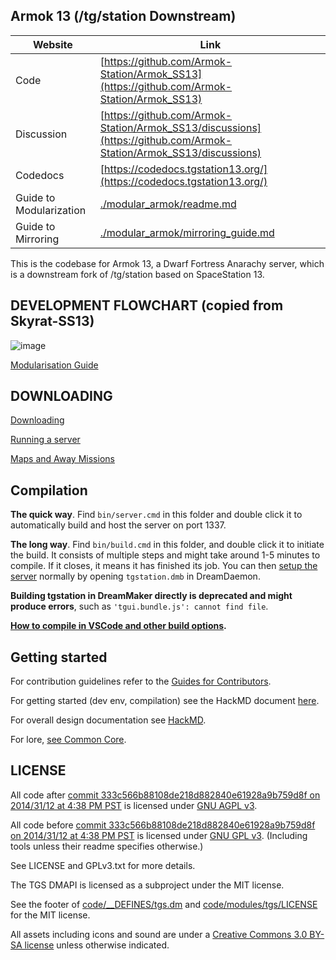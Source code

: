 ## Armok 13 (/tg/station Downstream)

| Website                   | Link                                           |
|---------------------------|------------------------------------------------|
| Code                      | [https://github.com/Armok-Station/Armok_SS13](https://github.com/Armok-Station/Armok_SS13)    |
| Discussion                | [https://github.com/Armok-Station/Armok_SS13/discussions](https://github.com/Armok-Station/Armok_SS13/discussions)    |
| Codedocs                  | [https://codedocs.tgstation13.org/](https://codedocs.tgstation13.org/)       |
| Guide to Modularization   | [./modular_armok/readme.md](./modular_armok/readme.md)       |
| Guide to Mirroring        | [./modular_armok/mirroring_guide.md](./modular_armok/mirroring_guide.md)       |

This is the codebase for Armok 13, a Dwarf Fortress Anarachy server, which is a downstream fork of /tg/station based on SpaceStation 13.

## DEVELOPMENT FLOWCHART (copied from Skyrat-SS13)

![image](https://i.imgur.com/aJnE4WT.png)

[Modularisation Guide](./modular_armok/readme.md)

## DOWNLOADING
[Downloading](.github/guides/DOWNLOADING.md)

[Running a server](.github/guides/RUNNING_A_SERVER.md)

[Maps and Away Missions](.github/guides/MAPS_AND_AWAY_MISSIONS.md)

## Compilation

**The quick way**. Find `bin/server.cmd` in this folder and double click it to automatically build and host the server on port 1337.

**The long way**. Find `bin/build.cmd` in this folder, and double click it to initiate the build. It consists of multiple steps and might take around 1-5 minutes to compile. If it closes, it means it has finished its job. You can then [setup the server](.github/guides/RUNNING_A_SERVER.md) normally by opening `tgstation.dmb` in DreamDaemon.

**Building tgstation in DreamMaker directly is deprecated and might produce errors**, such as `'tgui.bundle.js': cannot find file`.

**[How to compile in VSCode and other build options](tools/build/README.md).**

## Getting started

For contribution guidelines refer to the [Guides for Contributors](.github/CONTRIBUTING.md).

For getting started (dev env, compilation) see the HackMD document [here](https://hackmd.io/@tgstation/HJ8OdjNBc#tgstation-Development-Guide).

For overall design documentation see [HackMD](https://hackmd.io/@tgstation).

For lore, [see Common Core](https://github.com/tgstation/common_core).

## LICENSE

All code after [commit 333c566b88108de218d882840e61928a9b759d8f on 2014/31/12 at 4:38 PM PST](https://github.com/tgstation/tgstation/commit/333c566b88108de218d882840e61928a9b759d8f) is licensed under [GNU AGPL v3](https://www.gnu.org/licenses/agpl-3.0.html).

All code before [commit 333c566b88108de218d882840e61928a9b759d8f on 2014/31/12 at 4:38 PM PST](https://github.com/tgstation/tgstation/commit/333c566b88108de218d882840e61928a9b759d8f) is licensed under [GNU GPL v3](https://www.gnu.org/licenses/gpl-3.0.html).
(Including tools unless their readme specifies otherwise.)

See LICENSE and GPLv3.txt for more details.

The TGS DMAPI is licensed as a subproject under the MIT license.

See the footer of [code/__DEFINES/tgs.dm](./code/__DEFINES/tgs.dm) and [code/modules/tgs/LICENSE](./code/modules/tgs/LICENSE) for the MIT license.

All assets including icons and sound are under a [Creative Commons 3.0 BY-SA license](https://creativecommons.org/licenses/by-sa/3.0/) unless otherwise indicated.
